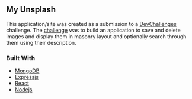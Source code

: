 ## My Unsplash

This application/site was created as a submission to a [DevChallenges](https://devchallenges.io/paths/full-stack-developer) challenge. The [challenge](https://devchallenges.io/challenges/rYyhwJAxMfES5jNQ9YsP) was to build an application to save and delete images and display them in masonry layout and optionally search through them using their description.

### Built With

- [MongoDB](https://www.mongodb.com/)
- [Expressjs](https://expressjs.com/)
- [React](https://reactjs.org/)
- [Nodejs](https://nodejs.org/)
